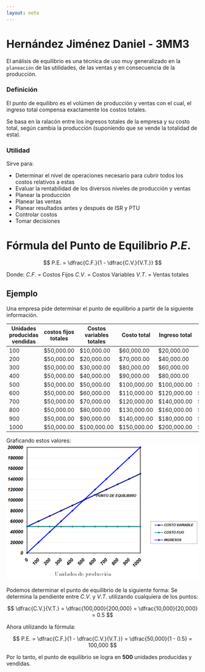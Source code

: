 ```yaml
---
layout: note
---
```


# Hernández Jiménez Daniel - 3MM3

El análisis de equilibrio es una técnica de uso muy generalizado en la `planeación` de las utilidades, de las ventas y en consecuencia de la producción.

### Definición
El punto de equilibro es el volúmen de producción y ventas con el cual, el ingreso total compensa exactamente los costos totales.

Se basa en la ralacón entre los ingresos totales de la empresa y su costo total, según cambia la producción (suponiendo que se vende la totalidad de esta).

### Utilidad
Sirve para:
* Determinar el nivel de operaciones necesario para cubrir todos los costos relativos a estas
* Evaluar la rentabilidad de los diversos niveles de producción y ventas
* Planear la producción
* Planear las ventas
* Planear resultados antes y después de ISR y PTU
* Controlar costos
* Tomar decisiones

# Fórmula del Punto de Equilibrio $P.E.$

$$
P.E. = \dfrac{C.F.}{1 - \dfrac{C.V.}{V.T.}}
$$


Donde:
$C.F.$ = Costos Fijos
$C.V.$ = Costos Variables
$V.T.$ = Ventas totales

## Ejemplo
Una empresa pide determinar el punto de equilibrio a partir de la siguiente información.

| Unidades producidas vendidas | costos fijos totales |  Costos variables totales  |  Costo total  |  Ingreso total  |  Resultado de la operación  |
|------------------------------|----------------------|----------------------------|---------------|-----------------|-----------------------------|
| 100                          |  $50,000.00          |  $10,000.00                |  $60,000.00   |  $20,000.00     | -$40,000.00                 |
| 200                          |  $50,000.00          |  $20,000.00                |  $70,000.00   |  $40,000.00     | -$30,000.00                 |
| 300                          |  $50,000.00          |  $30,000.00                |  $80,000.00   |  $60,000.00     | -$20,000.00                 |
| 400                          |  $50,000.00          |  $40,000.00                |  $90,000.00   |  $80,000.00     | -$10,000.00                 |
| 500                          |  $50,000.00          |  $50,000.00                |  $100,000.00  |  $100,000.00    |  $-                         |
| 600                          |  $50,000.00          |  $60,000.00                |  $110,000.00  |  $120,000.00    |  $10,000.00                 |
| 700                          |  $50,000.00          |  $70,000.00                |  $120,000.00  |  $140,000.00    |  $20,000.00                 |
| 800                          |  $50,000.00          |  $80,000.00                |  $130,000.00  |  $160,000.00    |  $30,000.00                 |
| 900                          |  $50,000.00          |  $90,000.00                |  $140,000.00  |  $180,000.00    |  $40,000.00                 |
| 1000                         |  $50,000.00          |  $100,000.00               |  $150,000.00  |  $200,000.00    |  $50,000.00                 |

Graficando estos valores:
![4c7efa88c5f71eb4ea00fec70d4a7f24.png](../../../img/d877a3240d5d4e73b89242523182b6c8.png)

Podemos determinar el punto de equilibrio de la siguiente forma:
Se determina la pendiente entre $C.V.$ y $V.T.$ utilizando cualquiera de los puntos:

$$
\dfrac{C.V.}{V.T.} = \dfrac{100,000}{200,000} = \dfrac{10,000}{20,000} = 0.5
$$

Ahora utilizando la fórmula:

$$
P.E. = \dfrac{C.F.}{1 - \dfrac{C.V.}{V.T.}} = \dfrac{50,000}{1 - 0.5} = 100,000
$$


Por lo tanto, el punto de equilibrio se logra en **500** unidades producidas y vendidas.